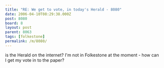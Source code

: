 ```yaml
---
title: "RE: We get to vote, in today's Herald - 8080"
date: 2006-04-10T08:29:38.000Z
post: 8080
board: 8
layout: post
parent: 8063
tags: [folkestone]
permalink: /m/8080/
---
```

is the Herald on the internet? I'm not in Folkestone at the moment - how can I get my vote in to the paper?
